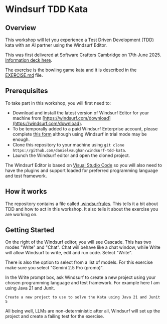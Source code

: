 # Windsurf TDD Kata

## Overview

This workshop will let you experience a Test Driven Development (TDD) kata with an AI partner using the Windsurf Editor.

This was first delivered at Software Crafters Cambridge on 17th June 2025. [Information deck here](https://docs.google.com/presentation/d/1KsgAzaZjeCc_sMMs2U4QO8pqLuecuQJOK1frJ8lGau0/edit?usp=sharing).

The exercise is the bowling game kata and it is described in the [EXERCISE.md](EXERCISE.md) file.

## Prerequisites

To take part in this workshop, you will first need to:

* Download and install the latest version of Windsurf Editor for your machine from [https://windsurf.com/download](https://windsurf.com/download).
* To be temporally added to a paid Windsurf Enterprise account, please complete [this form](https://forms.gle/z5gGPxxU7Gv2TEtd8) although using Windsurf in trial mode may be enough.
* Clone this repository to your machine using `git clone https://github.com/danielvaughan/windsurf-tdd-kata`.
* Launch the Windsurf editor and open the cloned project.

The Windsurf Editor is based on [Visual Studio Code](https://code.visualstudio.com/) so you will also need to have the plugins and support loaded for preferred programming language and test framework.

## How it works

The repository contains a file called [.windsurfrules](.windsurfrules). This tells it a bit about TDD and how to act in this workshop. It also tells it about the exercise you are working on.

## Getting Started

On the right of the Windsurf editor, you will see Cascade. This has two modes "Write" and "Chat". Chat will behave like a chat window, while Write will allow Windsurf to write, edit and run code. Select "Write".

There is also the option to select from a list of models. For this exercise make sure you select "Gemini 2.5 Pro (promo)".

In the Write prompt box, ask Windsurf to create a new project using your chosen programming language and test framework. For example here I am using Java 21 and Junit.

```text
Create a new project to use to solve the Kata using Java 21 and Junit 5
```

All being well, LLMs are non-deterministic after all, Windsurf will set up the project and create a failing test for the exercise.
